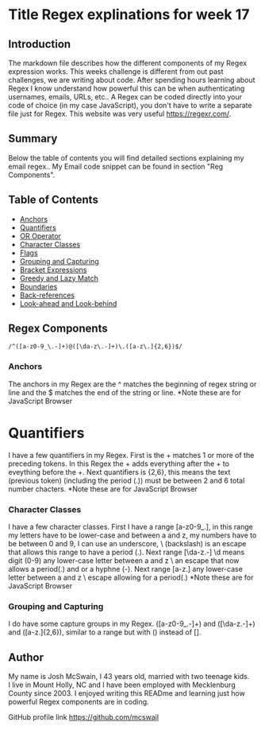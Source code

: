 # Title Regex explinations for week 17

## Introduction
The markdown file describes how the different components of my Regex expression works. This weeks challenge is different from out past challenges, we are writing about code. After spending hours learning about Regex I know understand how powerful this can be when authenticating usernames, emails, URLs, etc.. A Regex can be coded directly into your code of choice (in my case JavaScript), you don't have to write a separate file just for Regex. This website was very useful https://regexr.com/.

## Summary

Below the table of contents you will find detailed sections explaining my email regex.. My Email code snippet can be found in section "Reg Components".  


## Table of Contents

- [Anchors](#anchors)
- [Quantifiers](#quantifiers)
- [OR Operator](#or-operator)
- [Character Classes](#character-classes)
- [Flags](#flags)
- [Grouping and Capturing](#grouping-and-capturing)
- [Bracket Expressions](#bracket-expressions)
- [Greedy and Lazy Match](#greedy-and-lazy-match)
- [Boundaries](#boundaries)
- [Back-references](#back-references)
- [Look-ahead and Look-behind](#look-ahead-and-look-behind)

## Regex Components
`/^([a-z0-9_\.-]+)@([\da-z\.-]+)\.([a-z\.]{2,6})$/`
### Anchors
The anchors in my Regex are the ^ matches  the beginning of regex string or line and the $ matches the end of the string or line.
*Note these are for JavaScript Browser

# Quantifiers
I have a few quantifiers in my Regex. First is the + matches 1 or more of the preceding tokens. In this Regex the + adds everything after the + to eveything before the +.
Next quantifiers is {2,6}, this means the text (previous token) (including the period (.)) must be between 2 and 6 total number chacters.
*Note these are for JavaScript Browser

<!-- ### OR Operator
I don't see any JavaScript operators. I do see some operators for SQL like (.), (*), (+), etc. This can be confusing depending on the enviornment that you are working in.
 -->
### Character Classes
I have a few character classes. First I have a range [a-z0-9_\.], in this range my letters have to be lower-case and between a and z, my numbers have to be between 0 and 9, I can use an underscore, \ (backslash) is an escape that allows this range to have a period (.).
Next range [\da-z\.-] \d means digit (0-9) any lower-case letter between a and z \ an escape that now allows a period(.) and or a hyphne (-).
Next range [a-z\.] any lower-case letter between a and z \ escape allowing for a period(.)
*Note these are for JavaScript Browser

<!-- ### Flags
I don't have any flags in my Regex. Flags examples could be a g for Global, s for dotail, u for ungreedy, etc. -->

### Grouping and Capturing
I do have some capture groups in my Regex. ([a-z0-9_\.-]+) and ([\da-z\.-]+) and ([a-z\.]{2,6}), similar to a range but with () instead of [].

<!-- ### Bracket Expressions
I don't see a bracket expression in my Regex. Is this a bracket ezpression? []\d^-] matches ], \, d, ^ or -.
 -->
<!-- ### Greedy and Lazy Match
I don't see and Lazy (ex. ?, *?, +?, etc.?) matches.

### Boundaries
I don't see any (\b or \B ) word boundaries in my Regex.

### Back-references
I don't see any back-references in my Regex. A back-reference in a group would look like this ([-/ ]).

### Look-ahead and Look-behind
I don't see any look-aheads ((?=ABC), (?!ABC)) and I also don't see any look-behinds ((?<=ABC), (?<!ABC)) in my Regex.
 -->
## Author

My name is Josh McSwain, I 43 years old, married with two teenage kids.<br>
 I live in Mount Holly, NC and I have been employed with Mecklenburg County since 2003.
I enjoyed writing this READme and learning just how powerful Regex components are in coding.

GitHub profile link https://github.com/mcswajl
